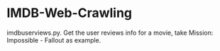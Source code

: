 # IMDB-Web-Crawling


imdbuserviews.py.  Get the user reviews info for a movie, take Mission: Impossible - Fallout as example.
